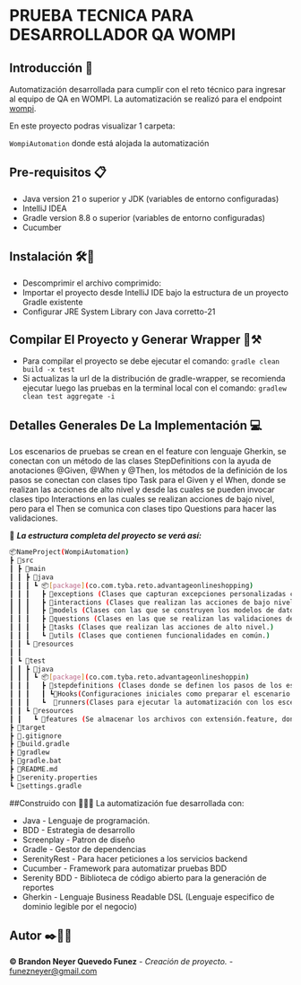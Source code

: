 # **PRUEBA TECNICA PARA DESARROLLADOR QA WOMPI**

## Introducción 📖
Automatización desarrollada para cumplir con el reto técnico para ingresar al equipo de QA en WOMPI.
La automatización se realizó para el endpoint [wompi](https://api-sandbox.co.uat.wompi.dev).

En este proyecto podras visualizar 1 carpeta:

```WompiAutomation``` donde está alojada la automatización

## Pre-requisitos 📋
- Java version 21 o superior y JDK (variables de entorno configuradas)
- IntelliJ IDEA 
- Gradle version 8.8 o superior (variables de entorno configuradas)
- Cucumber


## Instalación 🛠️🔩
- Descomprimir el archivo comprimido:
- Importar el proyecto desde IntelliJ IDE bajo la estructura de un proyecto Gradle existente
- Configurar JRE System Library con Java corretto-21

## Compilar El Proyecto y Generar Wrapper 🚧⚒️
- Para compilar el proyecto se debe ejecutar el comando:
  ```gradle clean build -x test```
- Si actualizas la url de la distribución de gradle-wrapper, se recomienda ejecutar luego las pruebas en la terminal local con el comando:
  ```gradlew clean test aggregate -i```

## Detalles Generales De La Implementación  💻
Los escenarios de pruebas se crean en el feature con lenguaje Gherkin, se conectan con un método de las clases StepDefinitions con la ayuda de anotaciones @Given, @When y @Then, los métodos de la definición de los pasos se conectan con clases tipo Task para el Given y el When, donde se realizan las acciones de alto nivel y desde las cuales se pueden invocar clases tipo Interactions en las cuales se realizan acciones de bajo nivel, pero para el Then se comunica con clases tipo Questions para hacer las validaciones.


🚧 **_La estructura completa del proyecto se verá así:_**

   ```bash
   📦NameProject(WompiAutomation)
   ┣ 📂src
   ┃ ┣ 📂main
   ┃ ┃ ┣ 📂java
   ┃ ┃ ┃ ┗ 📦[package](co.com.tyba.reto.advantageonlineshopping)
   ┃ ┃ ┃   ┣ 📂exceptions (Clases que capturan excepciones personalizadas cuando falla la automatización y no encuentra un campo esperado.
   ┃ ┃ ┃   ┣ 📂interactions (Clases que realizan las acciones de bajo nivel, como el envio de peticiones Get, Post, etc.) 
   ┃ ┃ ┃   ┣ 📂models (Clases con las que se construyen los modelos de datos) 
   ┃ ┃ ┃   ┣ 📂questions (Clases en las que se realizan las validaciones de los escenarios)
   ┃ ┃ ┃   ┣ 📂tasks (Clases que realizan las acciones de alto nivel.)
   ┃ ┃ ┃   ┗ 📂utils (Clases que contienen funcionalidades en común.)
   ┃ ┃ ┗ 📂resources
   ┃ ┃ 
   ┃ ┗ 📂test
   ┃ ┃ ┣ 📂java
   ┃ ┃ ┃ ┗ 📦[package](co.com.tyba.reto.advantageonlineshoppin) 
   ┃ ┃ ┃   ┣ 📂stepdefinitions (Clases donde se definen los pasos de los escenarios a ejecutar en la automatización.
   ┃ ┃ ┃   ┃ ┗📜Hooks(Configuraciones iniciales como preparar el escenario y como la definicion de datos) 
   ┃ ┃ ┃   ┗  📂runners(Clases para ejecutar la automatización con los escenarios indicados en el feature.)
   ┃ ┃ ┗ 📂resources
   ┃ ┃   ┗ 📂features (Se almacenar los archivos con extensión.feature, donde se redactan las historias de usuario.)
   ┣ 📂target
   ┣ 📜.gitignore
   ┣ 📜build.gradle
   ┣ 📜gradlew
   ┣ 📜gradle.bat
   ┣ 📜README.md
   ┣ 📜serenity.properties
   ┗ 📜settings.gradle
```

##Construido con 👨🏻‍💻
La automatización fue desarrollada con:
- Java - Lenguaje de programación.
- BDD - Estrategia de desarrollo
- Screenplay - Patron de diseño
- Gradle - Gestor de dependencias
- SerenityRest - Para hacer peticiones a los servicios backend
- Cucumber - Framework para automatizar pruebas BDD
- Serenity BDD - Biblioteca de código abierto para la generación de reportes
- Gherkin - Lenguaje Business Readable DSL (Lenguaje especifico de dominio legible por el negocio)

## Autor ✒️👨🏻‍
**©️ Brandon Neyer Quevedo Funez** - *Creación de proyecto.* - [funezneyer@gmail.com](#bquevedo)
